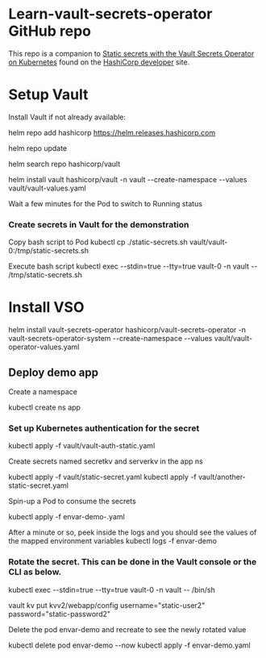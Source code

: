 # Learn-vault-secrets-operator GitHub repo

This repo is a companion to [Static secrets with the Vault Secrets Operator on Kubernetes](https://developer.hashicorp.com/vault/tutorials/kubernetes/vault-secrets-operator) found on the [HashiCorp developer](https://developer.hashicorp.com/) site.

# Setup Vault

Install Vault if not already available:

helm repo add hashicorp https://helm.releases.hashicorp.com

helm repo update

helm search repo hashicorp/vault

helm install vault hashicorp/vault -n vault --create-namespace --values vault/vault-values.yaml

Wait a few minutes for the Pod to switch to Running status

### Create secrets in Vault for the demonstration

Copy bash script to Pod
kubectl cp ./static-secrets.sh vault/vault-0:/tmp/static-secrets.sh 

Execute bash script
kubectl exec --stdin=true --tty=true vault-0 -n vault -- /tmp/static-secrets.sh


# Install VSO 

helm install vault-secrets-operator hashicorp/vault-secrets-operator -n vault-secrets-operator-system --create-namespace --values vault/vault-operator-values.yaml

## Deploy demo app

Create a namespace

kubectl create ns app

### Set up Kubernetes authentication for the secret

kubectl apply -f vault/vault-auth-static.yaml

Create secrets named secretkv and serverkv in the app ns

kubectl apply -f vault/static-secret.yaml
kubectl apply -f vault/another-static-secret.yaml

Spin-up a Pod to consume the secrets

kubectl apply -f envar-demo-.yaml

After a minute or so, peek inside the logs and you should see the values of the mapped environment variables
kubectl logs -f envar-demo

### Rotate the secret.  This can be done in the Vault console or the CLI as below.

kubectl exec --stdin=true --tty=true vault-0 -n vault -- /bin/sh

vault kv put kvv2/webapp/config username="static-user2" password="static-password2"

Delete the pod envar-demo and recreate to see the newly rotated value

kubectl delete pod envar-demo --now
kubectl apply -f envar-demo.yaml
